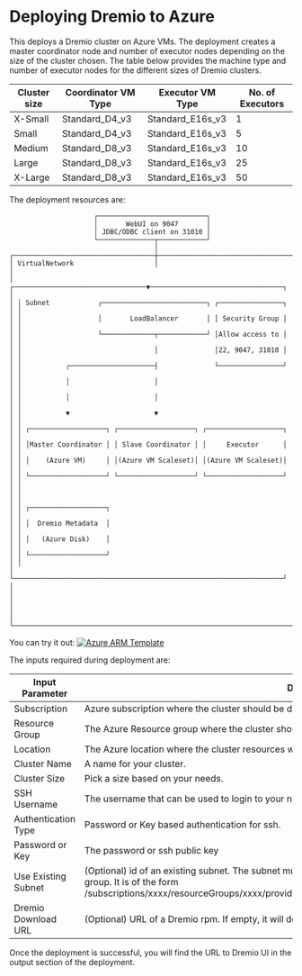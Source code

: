 
# Deploying Dremio to Azure

This deploys a Dremio cluster on Azure VMs. The deployment creates a master coordinator node and number of executor nodes depending on the size of the cluster chosen. The table below provides the machine type and number of executor nodes for the different sizes of Dremio clusters. 

| Cluster size | Coordinator VM Type | Executor VM Type | No. of Executors |
|--------------|---------------------|------------------|------------------|
| X-Small      | Standard_D4_v3      | Standard_E16s_v3 |        1         |
| Small        | Standard_D4_v3      | Standard_E16s_v3 |        5         |
| Medium       | Standard_D8_v3      | Standard_E16s_v3 |        10        |
| Large        | Standard_D8_v3      | Standard_E16s_v3 |        25        |
| X-Large      | Standard_D8_v3      | Standard_E16s_v3 |        50        |

The deployment resources are:
```
                     ┌───────────────────────────┐
                     │       WebUI on 9047       │
                     │ JDBC/ODBC client on 31010 │
                     └──────────────┬────────────┘
                                    │
┌───────────────────────────────────┼───────────────────────────────────┐
│ VirtualNetwork                    │                                   │
│ ┌─────────────────────────────────▼─────────────────────────────────┐ │
│ │ Subnet            ┌──────────────────────────┐ ┌────────────────┐ │ │
│ │                   │       LoadBalancer       │ │ Security Group │ │ │
│ │                   └─────────────┬────────────┘ │Allow access to │ │ │
│ │                                 │              │22, 9047, 31010 │ │ │
│ │           ┌─────────────────────┤              └────────────────┘ │ │
│ │           │                     │                                 │ │
│ │           │                     │                                 │ │
│ │           ▼                     ▼                                 │ │
│ │ ┌───────────────────┐ ┌───────────────────┐ ┌───────────────────┐ │ │
│ │ │Master Coordinator │ │ Slave Coordinator │ │     Executor      │ │ │
│ │ │    (Azure VM)     │ │(Azure VM Scaleset)│ │(Azure VM Scaleset)│ │ │
│ │ └───────────────────┘ └───────────────────┘ └───────────────────┘ │ │
│ │                                                                   │ │
│ │ ┌───────────────────┐                                             │ │
│ │ │  Dremio Metadata  │                                             │ │
│ │ │   (Azure Disk)    │                                             │ │
│ │ └───────────────────┘                                             │ │
│ └───────────────────────────────────────────────────────────────────┘ │
│                                                                       │
│                                                                       │
└───────────────────────────────────────────────────────────────────────┘
```
You can try it out: [![Azure ARM Template](http://azuredeploy.net/deploybutton.png)](https://portal.azure.com/#create/microsoft.template/uri/https%3A%2F%2Fraw.githubusercontent.com%2FNirmalyasen%2Fcloud-templates%2Fmaster%2Fdremio%2Fazure%2FmainTemplate.json)

The inputs required during deployment are:

|Input Parameter|Description |
|---|---|
|Subscription |Azure subscription where the cluster should be deployed. |
|Resource Group |The Azure Resource group where the cluster should be deployed. You can create a new one too.|
|Location |The Azure location where the cluster resources will be deployed. |
| Cluster Name |A name for your cluster.|
| Cluster Size |Pick a size based on your needs.|
| SSH Username |The username that can be used to login to your nodes.|
| Authentication Type |Password or Key based authentication for ssh.|
| Password or Key |The password or ssh public key |
| Use Existing Subnet | (Optional) id of an existing subnet. The subnet must be in the same region as the Dremio cluster resource group. It is of the form /subscriptions/xxxx/resourceGroups/xxxx/providers/Microsoft.Network/virtualNetworks/xxxx/subnets/xxxx|
| Dremio Download URL | (Optional) URL of a Dremio rpm. If empty, it will deploy the latest published release. |


Once the deployment is successful, you will find the URL to Dremio UI in the output section of the deployment. 
